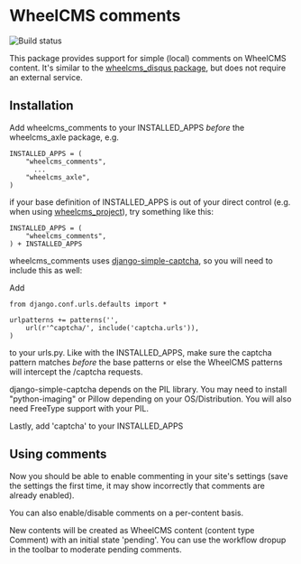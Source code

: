 WheelCMS comments
=================

![Build status](https://travis-ci.org/wheelcms/wheelcms_comments.png)

This package provides support for simple (local) comments on WheelCMS content.
It's similar to the
[wheelcms_disqus package](https://github.com/wheelcms/wheelcms_disqus/), but does
not require an external service.

Installation
------------

Add wheelcms_comments to your INSTALLED_APPS *before* the wheelcms_axle package, e.g.

    INSTALLED_APPS = (
        "wheelcms_comments",
          ...
        "wheelcms_axle",
    )


if your base definition of INSTALLED_APPS is out of your direct control
(e.g. when using
[wheelcms_project](https://github.com/wheelcms/wheelcms_project)), try
something like this:

    INSTALLED_APPS = (
        "wheelcms_comments",
    ) + INSTALLED_APPS


wheelcms_comments uses [django-simple-captcha](https://django-simple-captcha.readthedocs.org/en/latest/usage.html), so you will need to include this
as well:

Add

    from django.conf.urls.defaults import *

    urlpatterns += patterns('',
        url(r'^captcha/', include('captcha.urls')),
    )

to your urls.py. Like with the INSTALLED_APPS, make sure the captcha
pattern matches *before* the base patterns or else the WheelCMS patterns
will intercept the /captcha requests.

django-simple-captcha  depends on the PIL library. You may need to install "python-imaging" or Pillow depending on your OS/Distribution. You will also need FreeType support with your PIL.

Lastly, add 'captcha' to your INSTALLED_APPS

Using comments
--------------

Now you should be able to enable commenting in your site's settings (save
the settings the first time, it may show incorrectly that comments are
already enabled).

You can also enable/disable comments on a per-content basis.

New contents will be created as WheelCMS content (content type Comment)
with an initial state 'pending'. You can use the workflow dropup in the
toolbar to moderate pending comments.

